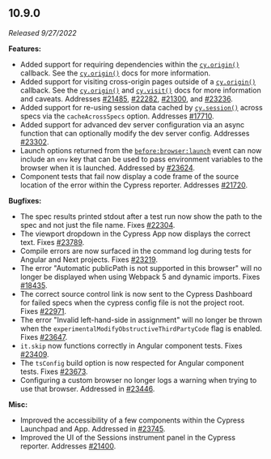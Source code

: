 ## 10.9.0

_Released 9/27/2022_

**Features:**

- Added support for requiring dependencies within the
  [`cy.origin()`](/api/commands/origin) callback. See the
  [`cy.origin()`](/api/commands/origin#Dependencies-Sharing-Code) docs for more
  information.
- Added support for visiting cross-origin pages outside of a
  [`cy.origin()`](/api/commands/origin) callback. See the
  [`cy.origin()`](/api/commands/origin#Alternative-navigation) and
  [`cy.visit()`](/api/commands/visit#Visiting-cross-origin-sites) docs for more
  information and caveats. Addresses
  [#21485](https://github.com/cypress-io/cypress/issues/21485),
  [#22282](https://github.com/cypress-io/cypress/issues/22282),
  [#21300](https://github.com/cypress-io/cypress/issues/21300), and
  [#23236](https://github.com/cypress-io/cypress/issues/23236).
- Added support for re-using session data cached by
  [`cy.session()`](/api/commands/session) across specs via the
  `cacheAcrossSpecs` option. Addresses
  [#17710](https://github.com/cypress-io/cypress/issues/17710).
- Added support for advanced dev server configuration via an async function that
  can optionally modify the dev server config. Addresses
  [#23302](https://github.com/cypress-io/cypress/issues/23302).
- Launch options returned from the
  [`before:browser:launch`](/api/plugins/browser-launch-api) event can now
  include an `env` key that can be used to pass environment variables to the
  browser when it is launched. Addressed by
  [#23624](https://github.com/cypress-io/cypress/pull/23624).
- Component tests that fail now display a code frame of the source location of
  the error within the Cypress reporter. Addresses
  [#21720](https://github.com/cypress-io/cypress/issues/21720).

**Bugfixes:**

- The spec results printed stdout after a test run now show the path to the spec
  and not just the file name. Fixes
  [#22304](https://github.com/cypress-io/cypress/issues/22304).
- The viewport dropdown in the Cypress App now displays the correct text. Fixes
  [#23789](https://github.com/cypress-io/cypress/issues/23789).
- Compile errors are now surfaced in the command log during tests for Angular
  and Next projects. Fixes
  [#23219](https://github.com/cypress-io/cypress/issues/23219).
- The error "Automatic publicPath is not supported in this browser" will no
  longer be displayed when using Webpack 5 and dynamic imports. Fixes
  [#18435](https://github.com/cypress-io/cypress/issues/18435).
- The correct source control link is now sent to the Cypress Dashboard for
  failed specs when the cypress config file is not the project root. Fixes
  [#22971](https://github.com/cypress-io/cypress/issues/22971).
- The error "Invalid left-hand-side in assignment" will no longer be thrown when
  the `experimentalModifyObstructiveThirdPartyCode` flag is enabled. Fixes
  [#23647](https://github.com/cypress-io/cypress/issues/23647).
- `it.skip` now functions correctly in Angular component tests. Fixes
  [#23409](https://github.com/cypress-io/cypress/issues/23409).
- The `tsConfig` build option is now respected for Angular component tests.
  Fixes [#23673](https://github.com/cypress-io/cypress/issues/23673).
- Configuring a custom browser no longer logs a warning when trying to use that
  browser. Addressed in
  [#23446](https://github.com/cypress-io/cypress/pull/23446).

**Misc:**

- Improved the accessibility of a few components within the Cypress Launchpad
  and App. Addressed in
  [#23745](https://github.com/cypress-io/cypress/pull/23745).
- Improved the UI of the Sessions instrument panel in the Cypress reporter.
  Addresses [#21400](https://github.com/cypress-io/cypress/issues/21400).
